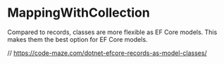 # MappingWithCollection


Compared to records, classes are more flexible as EF Core models. This makes them the best option for EF Core models.

// https://code-maze.com/dotnet-efcore-records-as-model-classes/
